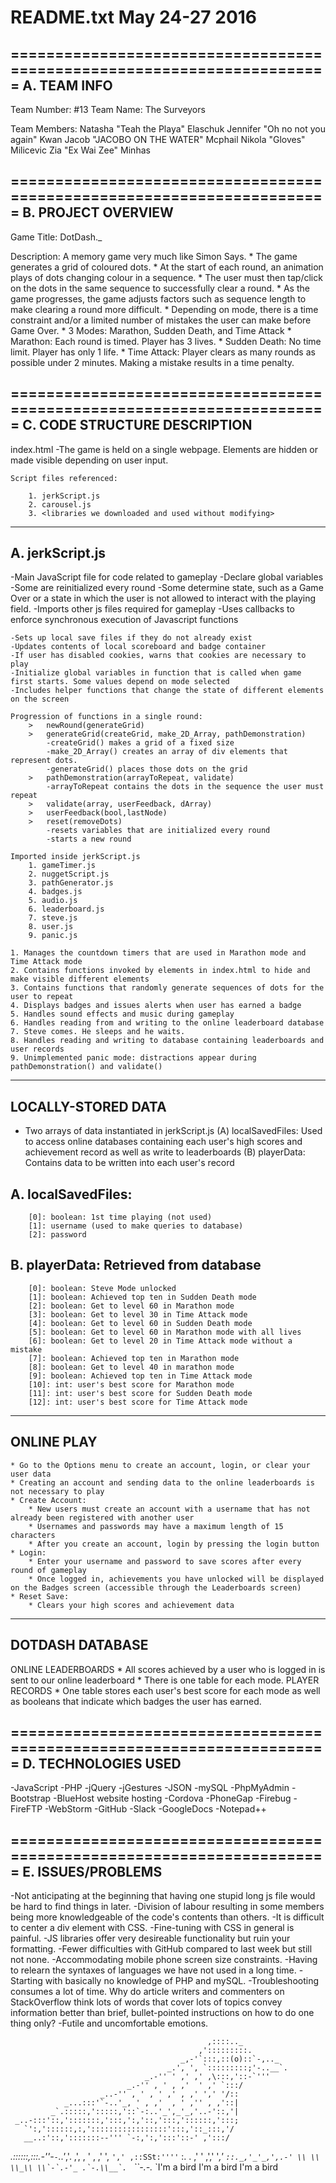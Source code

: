 README.txt							May 24-27 2016
=======================================================================
=======================================================================
A. 	TEAM INFO
-----------------------------------------------------------------------
Team Number:	#13 
Team Name: 		The Surveyors

Team Members:	Natasha "Teah the Playa" Elaschuk
				Jennifer "Oh no not you again" Kwan
				Jacob "JACOBO ON THE WATER" Mcphail
				Nikola "Gloves" Milicevic
				Zia "Ex Wai Zee" Minhas

=======================================================================
B.	PROJECT OVERVIEW
-----------------------------------------------------------------------
Game Title: 	DotDash._

Description: 	A memory game very much like Simon Says. 
	*	The game generates a grid of coloured dots. 
	*	At the start of each round, an animation plays of dots changing colour in a sequence. 
	*	The user must then tap/click on the dots in the same sequence to successfully clear a round. 
	*	As the game progresses, the game adjusts factors such as sequence length to make clearing a round more difficult. 
	*	Depending on mode, there is a time constraint and/or a limited number of mistakes the user can make before Game Over. 
	*	3 Modes: Marathon, Sudden Death, and Time Attack
		*	Marathon: Each round is timed. Player has 3 lives.
		* 	Sudden Death: No time limit. Player has only 1 life.
		*	Time Attack: Player clears as many rounds as possible under 2 minutes. Making a mistake results in a time penalty.
	
=======================================================================
C.	CODE STRUCTURE DESCRIPTION
-----------------------------------------------------------------------
index.html
	-The game is held on a single webpage. Elements are hidden or made visible depending on user input.
	
	Script files referenced: 
		
		1. jerkScript.js
		2. carousel.js
		3. <libraries we downloaded and used without modifying>
	
-----------------------
A. jerkScript.js
-----------------------
-Main JavaScript file for code related to gameplay
-Declare global variables
	-Some are reinitialized every round
	-Some determine state, such as a Game Over or a state in which the user is not allowed to interact with the playing field.
-Imports other js files required for gameplay
-Uses callbacks to enforce synchronous execution of Javascript functions

	-Sets up local save files if they do not already exist
	-Updates contents of local scoreboard and badge container
	-If user has disabled cookies, warns that cookies are necessary to play
	-Initialize global variables in function that is called when game first starts. Some values depend on mode selected
	-Includes helper functions that change the state of different elements on the screen
	
	Progression of functions in a single round:
		>	newRound(generateGrid)
		>	generateGrid(createGrid, make_2D_Array, pathDemonstration)
			-createGrid() makes a grid of a fixed size
			-make_2D_Array() creates an array of div elements that represent dots. 
			-generateGrid() places those dots on the grid
		>	pathDemonstration(arrayToRepeat, validate)
			-arrayToRepeat contains the dots in the sequence the user must repeat
		>	validate(array, userFeedback, dArray)
		>	userFeedback(bool,lastNode)
		>	reset(removeDots)
			-resets variables that are initialized every round
			-starts a new round
	
	Imported inside jerkScript.js
		1. gameTimer.js
		2. nuggetScript.js
		3. pathGenerator.js
		4. badges.js
		5. audio.js
		6. leaderboard.js
		7. steve.js
		8. user.js
		9. panic.js
		
	1. Manages the countdown timers that are used in Marathon mode and Time Attack mode
	2. Contains functions invoked by elements in index.html to hide and make visible different elements
	3. Contains functions that randomly generate sequences of dots for the user to repeat
	4. Displays badges and issues alerts when user has earned a badge
	5. Handles sound effects and music during gameplay
	6. Handles reading from and writing to the online leaderboard database
	7. Steve comes. He sleeps and he waits.
	8. Handles reading and writing to database containing leaderboards and user records
	9. Unimplemented panic mode: distractions appear during pathDemonstration() and validate()

-----------------------
LOCALLY-STORED DATA
-----------------------
* Two arrays of data instantiated in jerkScript.js
(A) localSavedFiles: Used to access online databases containing each user's high scores and achievement record as well as write to leaderboards
(B) playerData: Contains data to be written into each user's record

A. 	localSavedFiles:
-----------------------
		[0]: boolean: 1st time playing (not used)
		[1]: username (used to make queries to database)
		[2]: password
	
B.	playerData: Retrieved from database
----------------------------------------------
		[0]: boolean: Steve Mode unlocked
		[1]: boolean: Achieved top ten in Sudden Death mode
		[2]: boolean: Get to level 60 in Marathon mode
		[3]: boolean: Get to level 30 in Time Attack mode
		[4]: boolean: Get to level 60 in Sudden Death mode
		[5]: boolean: Get to level 60 in Marathon mode with all lives
		[6]: boolean: Get to level 20 in Time Attack mode without a mistake
		[7]: boolean: Achieved top ten in Marathon mode
		[8]: boolean: Get to level 40 in marathon mode
		[9]: boolean: Achieved top ten in Time Attack mode
		[10]: int: user's best score for Marathon mode
		[11]: int: user's best score for Sudden Death mode
		[12]: int: user's best score for Time Attack mode

-----------------------
ONLINE PLAY
-----------------------
	* Go to the Options menu to create an account, login, or clear your user data
	* Creating an account and sending data to the online leaderboards is not necessary to play
	* Create Account: 
		* New users must create an account with a username that has not already been registered with another user
		* Usernames and passwords may have a maximum length of 15 characters
		* After you create an account, login by pressing the login button
	* Login: 
		* Enter your username and password to save scores after every round of gameplay
		* Once logged in, achievements you have unlocked will be displayed on the Badges screen (accessible through the Leaderboards screen)
	* Reset Save:
		* Clears your high scores and achievement data

-----------------------		
DOTDASH DATABASE
-----------------------
ONLINE LEADERBOARDS
	* All scores achieved by a user who is logged in is sent to our online leaderboard
	* There is one table for each mode.
PLAYER RECORDS
	* One table stores each user's best score for each mode as well as booleans that indicate which badges the user has earned.
	
=======================================================================
D.	TECHNOLOGIES USED
-----------------------------------------------------------------------
-JavaScript
-PHP
-jQuery
-jGestures
-JSON
-mySQL 
-PhpMyAdmin
-Bootstrap
-BlueHost website hosting
-Cordova
-PhoneGap
-Firebug
-FireFTP
-WebStorm
-GitHub
-Slack
-GoogleDocs
-Notepad++

=======================================================================
E.	ISSUES/PROBLEMS
-----------------------------------------------------------------------
-Not anticipating at the beginning that having one stupid long js file would be hard to find things in later.
-Division of labour resulting in some members being more knowledgeable of the code's contents than others.
-It is difficult to center a div element with CSS.
-Fine-tuning with CSS in general is painful.
-JS libraries offer very desireable functionality but ruin your formatting.
-Fewer difficulties with GitHub compared to last week but still not none.
-Accommodating mobile phone screen size constraints.
-Having to relearn the syntaxes of languages we have not used in a long time. 
-Starting with basically no knowledge of PHP and mySQL.
-Troubleshooting consumes a lot of time. Why do article writers and commenters on StackOverflow think lots of words that cover lots of topics convey information better than brief, bullet-pointed instructions on how to do one thing only?
-Futile and uncomfortable emotions.

												,::::.._
                                              ,':::::::::.
                                          ​_,-'`:::,::(o)::`-,.._​
                                       _.', ', `:::::::::;'-..__`.
                                  _.-'' ' ,' ,' ,\:::,'::-`'''
                              _.-'' , ' , ,'  ' ,' `:::/
                        _..-'' , ' , ' ,' , ,' ',' '/::
                ​_...:::'`-..'_​, ' , ,'  , ' ,'' , ,'::|
             ​_`.:::::,':::::,'::`-:..'_​',​_'_​,'..-'::,'|
     _..-:::'::,':::::::,':::,':,'::,':::,'::::::,':::;
       `':,'::::::,:,':::::::::::::::::':::,'::_:::,'/
       __..:'::,':::::::--''' `-:,':,':::'::-' ,':::/
  ​_.::::::,:::.-''-`-`..'_​,'. ,',  , ' , ,'  ', `','
,::SSt:''''`                 \:. . ,' '  ,',' '_,'
                              ``::.​_,'_​'_,',.-'
                                  \\ \\
                                   \\_\\
                                    \\`-`.-'_
                                 .`-.\\__`. ``
                                    ``-.-._
                                        `I'm a bird I'm a bird I'm a bird